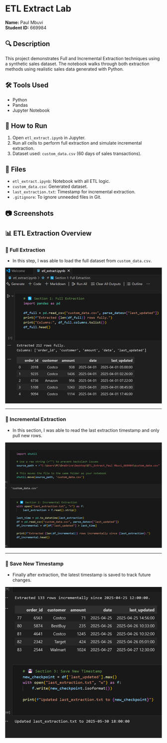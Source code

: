 # ETL Extract Lab

**Name:** Paul Mbuvi  
**Student ID:** 669984  

## 🔍 Description
This project demonstrates Full and Incremental Extraction techniques using a synthetic sales dataset. The notebook walks through both extraction methods using realistic sales data generated with Python.

## 🛠️ Tools Used
- Python
- Pandas
- Jupyter Notebook

## 🚀 How to Run
1. Open `etl_extract.ipynb` in Jupyter.
2. Run all cells to perform full extraction and simulate incremental extraction.
3. Dataset used: `custom_data.csv` (60 days of sales transactions).

## 📁 Files
- `etl_extract.ipynb`: Notebook with all ETL logic.
- `custom_data.csv`: Generated dataset.
- `last_extraction.txt`: Timestamp for incremental extraction.
- `.gitignore`: To ignore unneeded files in Git.

## 📷 Screenshots
## 📊 ETL Extraction Overview

### 🧾 Full Extraction
- In this step, I was able to load the full dataset from `custom_data.csv`.

![Full Extraction](full_extraction.png)

---

### 🔁 Incremental Extraction
- In this section, I was able to read the last extraction timestamp and only pull new rows.

![Incremental Extraction](incremental_extraction.png)

---

### 💾 Save New Timestamp
- Finally after extraction, the latest timestamp is saved to track future changes.

![Save Timestamp](save_timestamp.png)
